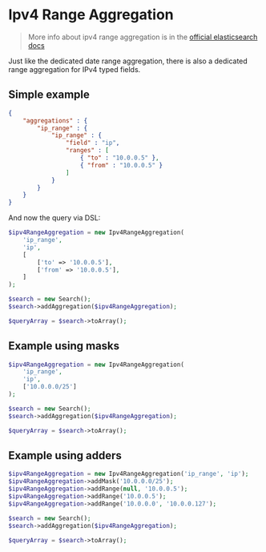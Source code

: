 # Ipv4 Range Aggregation

> More info about ipv4 range aggregation is in the [official elasticsearch docs][1]

Just like the dedicated date range aggregation, there is also a dedicated
range aggregation for IPv4 typed fields.

## Simple example

```JSON
{
    "aggregations" : {
        "ip_range" : {
            "ip_range" : {
                "field" : "ip",
                "ranges" : [
                    { "to" : "10.0.0.5" },
                    { "from" : "10.0.0.5" }
                ]
            }
        }
    }
}
```

And now the query via DSL:

```php
$ipv4RangeAggregation = new Ipv4RangeAggregation(
    'ip_range',
    'ip',
    [
        ['to' => '10.0.0.5'],
        ['from' => '10.0.0.5'],
    ]
);

$search = new Search();
$search->addAggregation($ipv4RangeAggregation);

$queryArray = $search->toArray();
```

## Example using masks

```php
$ipv4RangeAggregation = new Ipv4RangeAggregation(
    'ip_range',
    'ip',
    ['10.0.0.0/25']
);

$search = new Search();
$search->addAggregation($ipv4RangeAggregation);

$queryArray = $search->toArray();
```

## Example using adders

```php
$ipv4RangeAggregation = new Ipv4RangeAggregation('ip_range', 'ip');
$ipv4RangeAggregation->addMask('10.0.0.0/25');
$ipv4RangeAggregation->addRange(null, '10.0.0.5');
$ipv4RangeAggregation->addRange('10.0.0.5');
$ipv4RangeAggregation->addRange('10.0.0.0', '10.0.0.127');

$search = new Search();
$search->addAggregation($ipv4RangeAggregation);

$queryArray = $search->toArray();
```

[1]: https://www.elastic.co/guide/en/elasticsearch/reference/current/search-aggregations-bucket-iprange-aggregation.html
